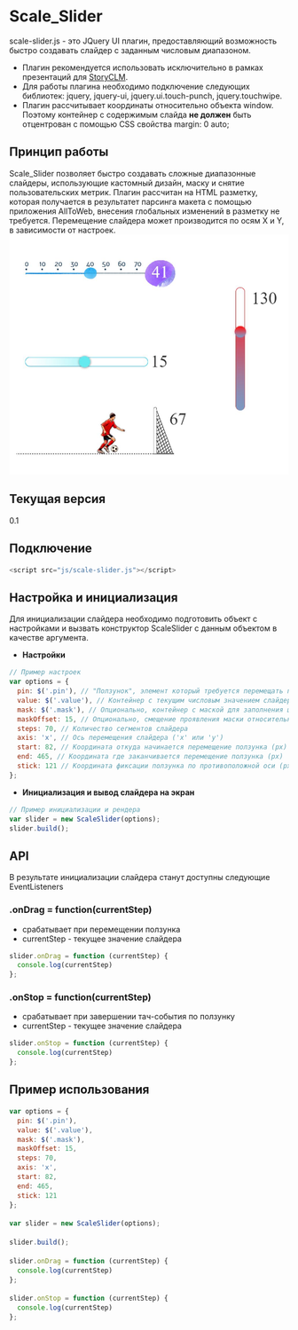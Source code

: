 # Scale_Slider
scale-slider.js - это JQuery UI плагин, предоставляющий возможность быстро создавать слайдер с заданным числовым диапазоном.
* Плагин рекомендуется использовать исключительно в рамках презентаций для [StoryCLM](https://github.com/storyclm/storyCLM.js). 
* Для работы плагина необходимо подключение следующих библиотек: jquery, jquery-ui, jquery.ui.touch-punch, jquery.touchwipe.
* Плагин рассчитывает координаты относительно объекта window. Поэтому контейнер с содержимым слайда <b>не должен</b> быть отцентрован с помощью CSS свойства margin: 0 auto;
## Принцип работы
Scale_Slider позволяет быстро создавать сложные диапазонные слайдеры, использующие кастомный дизайн, маску и снятие пользовательских метрик. Плагин рассчитан на HTML разметку, которая получается в результатет парсинга макета с помощью приложения AllToWeb, внесения глобальных изменений в разметку не требуется. Перемещение слайдера может производится по осям X и Y, в зависимости от настроек.
![alt text](https://github.com/De-Santa/Scale_Slider/blob/master/git-screen.JPG "Scale_Slider")
## Текущая версия
0.1
## Подключение
```javascript
<script src="js/scale-slider.js"></script>
```
## Настройка и инициализация
Для инициализации слайдера необходимо подготовить объект с настройками и вызвать конструктор ScaleSlider с данным объектом в качестве аргумента.
* <b>Настройки</b>
```javascript
// Пример настроек
var options = {
  pin: $('.pin'), // "Ползунок", элемент который требуется перемещать по слайдеру
  value: $('.value'), // Контейнер с текущим числовым значением слайдера
  mask: $('.mask'), // Опционально, контейнер с маской для заполнения шкалы слайдера при перемешении ползунка
  maskOffset: 15, // Опционально, смещение проявления маски относительно ползунка (px)
  steps: 70, // Количество сегментов слайдера
  axis: 'x', // Ось перемещения слайдера ('x' или 'y') 
  start: 82, // Координата откуда начинается перемещение ползунка (px)
  end: 465, // Координата где заканчивается перемещение ползунка (px)
  stick: 121 // Координата фиксации ползунка по противоположной оси (px)
};
```
* <b>Инициализация и вывод слайдера на экран</b>
```javascript
// Пример инициализации и рендера
var slider = new ScaleSlider(options);
slider.build();
```
## API
В результате инициализации слайдера станут доступны следующие EventListeners
### .onDrag = function(currentStep)
  * срабатывает при перемещении ползунка
  * currentStep - текущее значение слайдера
```javascript
slider.onDrag = function (currentStep) {
  console.log(currentStep)
};
```
### .onStop = function(currentStep)
  * срабатывает при завершении тач-события по ползунку
  * currentStep - текущее значение слайдера
```javascript
slider.onStop = function (currentStep) {
  console.log(currentStep)
};
```
## Пример использования
```javascript
var options = {
  pin: $('.pin'),
  value: $('.value'),
  mask: $('.mask'),
  maskOffset: 15,
  steps: 70,
  axis: 'x',
  start: 82,
  end: 465,
  stick: 121
};

var slider = new ScaleSlider(options);

slider.build();

slider.onDrag = function (currentStep) {
  console.log(currentStep)
};

slider.onStop = function (currentStep) {
  console.log(currentStep)
};
```
